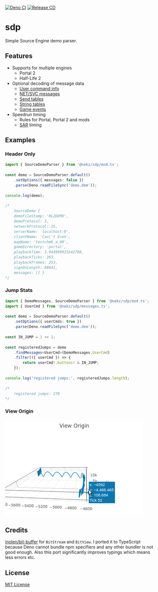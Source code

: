 [![Deno CI](https://github.com/NeKzor/sdp/actions/workflows/deno.yml/badge.svg)](https://github.com/NeKzor/sdp/actions/workflows/deno.yml)
[![Release CD](https://github.com/NeKzor/sdp/actions/workflows/release.yml/badge.svg)](https://github.com/NeKzor/sdp/actions/workflows/release.yml)

# sdp

Simple Source Engine demo parser.

## Features

- Supports for multiple engines
  - Portal 2
  - Half-Life 2
- Optional decoding of message data
  - [User command info]
  - [NET/SVC messages]
  - [Send tables]
  - [String tables]
  - [Game events]
- Speedrun timing
  - Rules for Portal, Portal 2 and mods
  - [SAR] timing

[User command info]: https://nekz.me/dem/classes/usercmdinfo.html
[NET/SVC messages]: https://nekz.me/dem/classes/netsvc.html
[Send tables]: https://nekz.me/dem/classes/sendtable.html
[String tables]: https://nekz.me/dem/classes/stringtable.html
[Game events]: https://nekz.me/dem/classes/gameevent.html
[SAR]: https://sar.portal2.sr

## Examples

### Header Only

```ts
import { SourceDemoParser } from '@nekz/sdp/mod.ts';

const demo = SourceDemoParser.default()
    .setOptions({ messages: false })
    .parse(Deno.readFileSync('demo.dem'));

console.log(demo);

/*
    SourceDemo {
    demoFileStamp: 'HL2DEMO',
    demoProtocol: 3,
    networkProtocol: 15,
    serverName: 'localhost:0',
    clientName: 'Can\'t Even',
    mapName: 'testchmb_a_00',
    gameDirectory: 'portal',
    playbackTime: 3.944999933242798,
    playbackTicks: 263,
    playbackFrames: 253,
    signOnLength: 80641,
    messages: [] }
*/
```

### Jump Stats

```ts
import { DemoMessages, SourceDemoParser } from '@nekz/sdp/mod.ts';
import { UserCmd } from '@nekz/sdp/messages.ts';

const demo = SourceDemoParser.default()
    .setOptions({ userCmds: true })
    .parse(Deno.readFileSync('demo.dem'));

const IN_JUMP = 1 << 1;

const registeredJumps = demo
    .findMessages<UserCmd>(DemoMessages.UserCmd)
    .filter(({ userCmd }) => {
        return userCmd!.buttons! & IN_JUMP;
    });

console.log('registered jumps:', registeredJumps.length);

/*
    registered jumps: 270
*/
```

### View Origin

[![showcase.gif](showcase.gif)](https://nekz.me/parser)

## Credits

[inolen/bit-buffer] for `BitStream` and `BitView`. I ported it to TypeScript because Deno cannot bundle npm specifiers
and any other bundler is not good enough. Also this port significantly improves typings which means less errors etc.

[inolen/bit-buffer]: https://github.com/inolen/bit-buffer

## License

[MIT License](./LICENSE)
